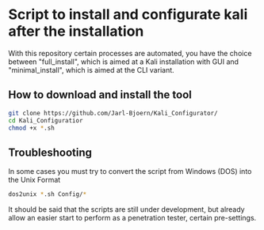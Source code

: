 # Script to install and configurate kali after the installation

With this repository certain processes are automated, you have the choice between "full_install", which is aimed at a Kali installation with GUI and "minimal_install", which is aimed at the CLI variant.

## How to download and install the tool
```bash
git clone https://github.com/Jarl-Bjoern/Kali_Configurator/
cd Kali_Configuratior
chmod +x *.sh
```

## Troubleshooting
In some cases you must try to convert the script from Windows (DOS) into the Unix Format
```bash
dos2unix *.sh Config/*
```
It should be said that the scripts are still under development, but already allow an easier start to perform as a penetration tester, certain pre-settings.
